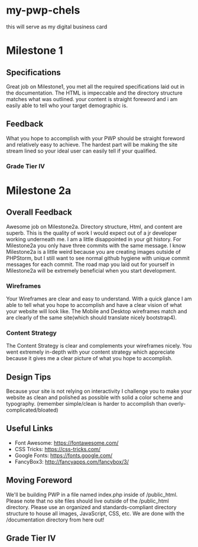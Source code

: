 # my-pwp-chels
this will serve as my digital business card

# Milestone 1
## Specifications
Great job on Milestone1, you met all the required specifications laid out in the documentation. The HTML is impeccable and the directory structure matches what was outlined. your content is straight foreword and i am easily able to tell who your target demographic is.
## Feedback
What you hope to accomplish with your PWP should be straight foreword and relatively easy to achieve. The hardest part will be making the site stream lined so your ideal user can easily tell if your qualified.
### Grade Tier IV

# Milestone 2a
## Overall Feedback
Awesome job on Milestone2a. Directory structure, Html, and content are superb. This is the quality of work I would expect out of a jr developer working underneath me. I am a little disappointed in your git history. For Milestone2a you only have three commits with the same message. I know Milestone2a is a little weird because you are creating images outside of PHPStorm, but I still want to see normal github hygiene with unique commit messages for each commit. The road map you laid out for yourself in Milestone2a will be extremely beneficial when you start development.
### Wireframes
Your Wireframes are clear and easy to understand. With a quick glance I am able to tell what you hope to accomplish and have a clear vision of what your website will look like. The Mobile and Desktop wireframes match and are clearly of the same site(which should translate nicely bootstrap4).
### Content Strategy
The Content Strategy is clear and complements your wireframes nicely. You went extremely in-depth with your content strategy which appreciate because it gives me a clear picture of what you hope to accomplish.
## Design Tips
Because your site is not relying on interactivity I challenge you to make your website as clean and polished as possible with solid a color scheme and typography. (remember simple/clean is harder to accomplish than overly-complicated/bloated)
## Useful Links
* Font Awesome: https://fontawesome.com/
* CSS Tricks: https://css-tricks.com/
* Google Fonts: https://fonts.google.com/
* FancyBox3: http://fancyapps.com/fancybox/3/
## Moving Foreword
We'll be building PWP in a file named index.php inside of /public_html. Please note that no site files should live outside of the /public_html directory. Please use an organized and standards-compliant directory structure to house all images, JavaScript, CSS, etc. We are done with the /documentation directory from here out!
## Grade Tier IV
